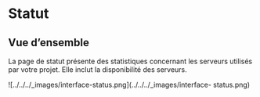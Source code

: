 # Statut

## Vue d’ensemble

La page de statut présente des statistiques concernant les serveurs utilisés
par votre projet. Elle inclut la disponibilité des serveurs.

![../../../_images/interface-status.png](../../../_images/interface-
status.png)

